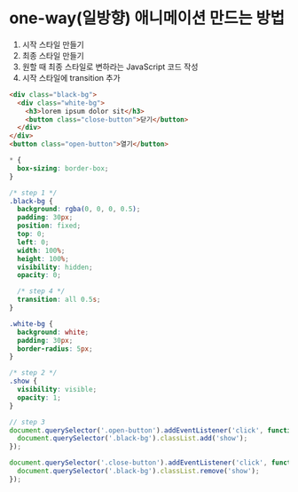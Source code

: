 # one-way(일방향) 애니메이션 만드는 방법

1. 시작 스타일 만들기
2. 최종 스타일 만들기
3. 원할 때 최종 스타일로 변하라는 JavaScript 코드 작성
4. 시작 스타일에 transition 추가

```html
<div class="black-bg">
  <div class="white-bg">
    <h3>lorem ipsum dolor sit</h3>
    <button class="close-button">닫기</button>
  </div>
</div>
<button class="open-button">열기</button>
```

```css
* {
  box-sizing: border-box;
}

/* step 1 */
.black-bg {
  background: rgba(0, 0, 0, 0.5);
  padding: 30px;
  position: fixed;
  top: 0;
  left: 0;
  width: 100%;
  height: 100%;
  visibility: hidden;
  opacity: 0;

  /* step 4 */
  transition: all 0.5s;
}

.white-bg {
  background: white;
  padding: 30px;
  border-radius: 5px;
}

/* step 2 */
.show {
  visibility: visible;
  opacity: 1;
}
```

```javascript
// step 3
document.querySelector('.open-button').addEventListener('click', function () {
  document.querySelector('.black-bg').classList.add('show');
});

document.querySelector('.close-button').addEventListener('click', function () {
  document.querySelector('.black-bg').classList.remove('show');
});
```
